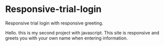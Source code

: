 # Responsive-trial-login
Responsive trial login with responsive greeting.

Hello. this is my second project with javascript. This site is responsive and greets you with your own name when entering information. 
